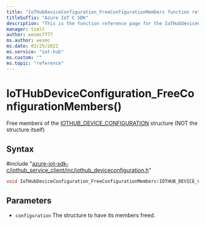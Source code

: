 ```yaml
---                             
title: "IoTHubDeviceConfiguration_FreeConfigurationMembers function reference | Microsoft Docs" 
titleSuffix: "Azure IoT C SDK"            
description: "This is the function reference page for the IoTHubDeviceConfiguration_FreeConfigurationMembers() function in the Azure IoT C SDK. This SDK is used with Azure IoT Hub and Azure IoT Hub Device Provisioning Service"            
manager: timlt                 
author: wesmc7777              
ms.author: wesmc               
ms.date: 03/25/2022                    
ms.service: "iot-hub"             
ms.custom: ""                
ms.topic: "reference"        
---                            
```


# IoTHubDeviceConfiguration_FreeConfigurationMembers()

Free members of the [IOTHUB_DEVICE_CONFIGURATION](../iothub-deviceconfiguration-h.md#iothub_device_configuration) structure (NOT the structure itself)

## Syntax

\#include "[azure-iot-sdk-c/iothub_service_client/inc/iothub_deviceconfiguration.h](../iothub-deviceconfiguration-h.md)"  
```C
void IoTHubDeviceConfiguration_FreeConfigurationMembers(IOTHUB_DEVICE_CONFIGURATION  configuration);
```

## Parameters
* `configuration` The structure to have its members freed.

